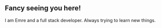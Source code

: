 ## Fancy seeing you here!

I am Emre and a full stack developer. Always trying to learn new things.
